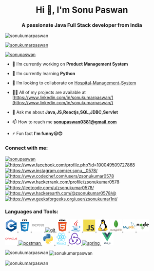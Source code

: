 <h1 align="center">Hi 👋, I'm Sonu Paswan</h1>
<h3 align="center">A passionate Java Full Stack developer from India</h3>

<p align="left"> <img src="https://komarev.com/ghpvc/?username=sonukumarpaswan&label=Profile%20views&color=0e75b6&style=flat" alt="sonukumarpaswan" /> </p>

<p align="left"> <a href="https://github.com/ryo-ma/github-profile-trophy"><img src="https://github-profile-trophy.vercel.app/?username=sonukumarpaswan" alt="sonukumarpaswan" /></a> </p>

<p align="left"> <a href="https://twitter.com/sonupaswan" target="blank"><img src="https://img.shields.io/twitter/follow/sonupaswan?logo=twitter&style=for-the-badge" alt="sonupaswan" /></a> </p>

- 🔭 I’m currently working on **Product Management System**

- 🌱 I’m currently learning **Python**

- 👯 I’m looking to collaborate on [Hospital-Management-System](https://github.com/poojak1515/Hospital-Managemnet-System.git)

- 👨‍💻 All of my projects are available at [https://www.linkedin.com/in/sonukumarpaswan/](https://www.linkedin.com/in/sonukumarpaswan/)

- 💬 Ask me about **Java,JS,Reactjs,SQL,JDBC,Servlet**

- 📫 How to reach me **sonupaswan0381@gmail.com**

- ⚡ Fun fact **I'm funny😒🙃**

<h3 align="left">Connect with me:</h3>
<p align="left">
<a href="https://twitter.com/sonupaswan" target="blank"><img align="center" src="https://raw.githubusercontent.com/rahuldkjain/github-profile-readme-generator/master/src/images/icons/Social/twitter.svg" alt="sonupaswan" height="30" width="40" /></a>
<a href="https://fb.com/https://www.facebook.com/profile.php?id=100049509727868" target="blank"><img align="center" src="https://raw.githubusercontent.com/rahuldkjain/github-profile-readme-generator/master/src/images/icons/Social/facebook.svg" alt="https://www.facebook.com/profile.php?id=100049509727868" height="30" width="40" /></a>
<a href="https://instagram.com/https://www.instagram.com/er.sonu__0578/" target="blank"><img align="center" src="https://raw.githubusercontent.com/rahuldkjain/github-profile-readme-generator/master/src/images/icons/Social/instagram.svg" alt="https://www.instagram.com/er.sonu__0578/" height="30" width="40" /></a>
<a href="https://www.codechef.com/users/https://www.codechef.com/users/zsonukumar0578" target="blank"><img align="center" src="https://cdn.jsdelivr.net/npm/simple-icons@3.1.0/icons/codechef.svg" alt="https://www.codechef.com/users/zsonukumar0578" height="30" width="40" /></a>
<a href="https://www.hackerrank.com/https://www.hackerrank.com/profile/zsonukumar0578" target="blank"><img align="center" src="https://raw.githubusercontent.com/rahuldkjain/github-profile-readme-generator/master/src/images/icons/Social/hackerrank.svg" alt="https://www.hackerrank.com/profile/zsonukumar0578" height="30" width="40" /></a>
<a href="https://www.leetcode.com/https://leetcode.com/u/zsonukumar0578/" target="blank"><img align="center" src="https://raw.githubusercontent.com/rahuldkjain/github-profile-readme-generator/master/src/images/icons/Social/leet-code.svg" alt="https://leetcode.com/u/zsonukumar0578/" height="30" width="40" /></a>
<a href="https://www.hackerearth.com/https://www.hackerearth.com/@zsonukumar0578/@" target="blank"><img align="center" src="https://raw.githubusercontent.com/rahuldkjain/github-profile-readme-generator/master/src/images/icons/Social/hackerearth.svg" alt="https://www.hackerearth.com/@zsonukumar0578/@" height="30" width="40" /></a>
<a href="https://auth.geeksforgeeks.org/user/https://www.geeksforgeeks.org/user/zsonukumar1nt/" target="blank"><img align="center" src="https://raw.githubusercontent.com/rahuldkjain/github-profile-readme-generator/master/src/images/icons/Social/geeks-for-geeks.svg" alt="https://www.geeksforgeeks.org/user/zsonukumar1nt/" height="30" width="40" /></a>
</p>

<h3 align="left">Languages and Tools:</h3>
<p align="left"> <a href="https://www.w3schools.com/cpp/" target="_blank" rel="noreferrer"> <img src="https://raw.githubusercontent.com/devicons/devicon/master/icons/cplusplus/cplusplus-original.svg" alt="cplusplus" width="40" height="40"/> </a> <a href="https://www.w3schools.com/css/" target="_blank" rel="noreferrer"> <img src="https://raw.githubusercontent.com/devicons/devicon/master/icons/css3/css3-original-wordmark.svg" alt="css3" width="40" height="40"/> </a> <a href="https://expressjs.com" target="_blank" rel="noreferrer"> <img src="https://raw.githubusercontent.com/devicons/devicon/master/icons/express/express-original-wordmark.svg" alt="express" width="40" height="40"/> </a> <a href="https://git-scm.com/" target="_blank" rel="noreferrer"> <img src="https://www.vectorlogo.zone/logos/git-scm/git-scm-icon.svg" alt="git" width="40" height="40"/> </a> <a href="https://www.w3.org/html/" target="_blank" rel="noreferrer"> <img src="https://raw.githubusercontent.com/devicons/devicon/master/icons/html5/html5-original-wordmark.svg" alt="html5" width="40" height="40"/> </a> <a href="https://www.java.com" target="_blank" rel="noreferrer"> <img src="https://raw.githubusercontent.com/devicons/devicon/master/icons/java/java-original.svg" alt="java" width="40" height="40"/> </a> <a href="https://developer.mozilla.org/en-US/docs/Web/JavaScript" target="_blank" rel="noreferrer"> <img src="https://raw.githubusercontent.com/devicons/devicon/master/icons/javascript/javascript-original.svg" alt="javascript" width="40" height="40"/> </a> <a href="https://www.linux.org/" target="_blank" rel="noreferrer"> <img src="https://raw.githubusercontent.com/devicons/devicon/master/icons/linux/linux-original.svg" alt="linux" width="40" height="40"/> </a> <a href="https://www.mongodb.com/" target="_blank" rel="noreferrer"> <img src="https://raw.githubusercontent.com/devicons/devicon/master/icons/mongodb/mongodb-original-wordmark.svg" alt="mongodb" width="40" height="40"/> </a> <a href="https://www.mysql.com/" target="_blank" rel="noreferrer"> <img src="https://raw.githubusercontent.com/devicons/devicon/master/icons/mysql/mysql-original-wordmark.svg" alt="mysql" width="40" height="40"/> </a> <a href="https://nodejs.org" target="_blank" rel="noreferrer"> <img src="https://raw.githubusercontent.com/devicons/devicon/master/icons/nodejs/nodejs-original-wordmark.svg" alt="nodejs" width="40" height="40"/> </a> <a href="https://www.oracle.com/" target="_blank" rel="noreferrer"> <img src="https://raw.githubusercontent.com/devicons/devicon/master/icons/oracle/oracle-original.svg" alt="oracle" width="40" height="40"/> </a> <a href="https://postman.com" target="_blank" rel="noreferrer"> <img src="https://www.vectorlogo.zone/logos/getpostman/getpostman-icon.svg" alt="postman" width="40" height="40"/> </a> <a href="https://www.python.org" target="_blank" rel="noreferrer"> <img src="https://raw.githubusercontent.com/devicons/devicon/master/icons/python/python-original.svg" alt="python" width="40" height="40"/> </a> <a href="https://reactjs.org/" target="_blank" rel="noreferrer"> <img src="https://raw.githubusercontent.com/devicons/devicon/master/icons/react/react-original-wordmark.svg" alt="react" width="40" height="40"/> </a> <a href="https://redux.js.org" target="_blank" rel="noreferrer"> <img src="https://raw.githubusercontent.com/devicons/devicon/master/icons/redux/redux-original.svg" alt="redux" width="40" height="40"/> </a> <a href="https://spring.io/" target="_blank" rel="noreferrer"> <img src="https://www.vectorlogo.zone/logos/springio/springio-icon.svg" alt="spring" width="40" height="40"/> </a> <a href="https://vuejs.org/" target="_blank" rel="noreferrer"> <img src="https://raw.githubusercontent.com/devicons/devicon/master/icons/vuejs/vuejs-original-wordmark.svg" alt="vuejs" width="40" height="40"/> </a> </p>

<p><img align="left" src="https://github-readme-stats.vercel.app/api/top-langs?username=sonukumarpaswan&show_icons=true&locale=en&layout=compact" alt="sonukumarpaswan" /></p>

<p>&nbsp;<img align="center" src="https://github-readme-stats.vercel.app/api?username=sonukumarpaswan&show_icons=true&locale=en" alt="sonukumarpaswan" /></p>

<p><img align="center" src="https://github-readme-streak-stats.herokuapp.com/?user=sonukumarpaswan&" alt="sonukumarpaswan" /></p>
